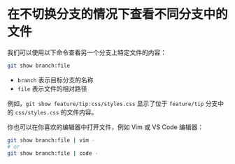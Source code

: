 # 在不切换分支的情况下查看不同分支中的文件

我们可以使用以下命令查看另一个分支上特定文件的内容：

```bash
git show branch:file
```

- `branch` 表示目标分支的名称
- `file` 表示文件的相对路径

例如，`git show feature/tip:css/styles.css` 显示了位于 `feature/tip` 分支中的 `css/styles.css` 的文件内容。

你也可以在你喜欢的编辑器中打开文件，例如 Vim 或 VS Code 编辑器：

```bash
git show branch:file | vim -
# or
git show branch:file | code -
```
